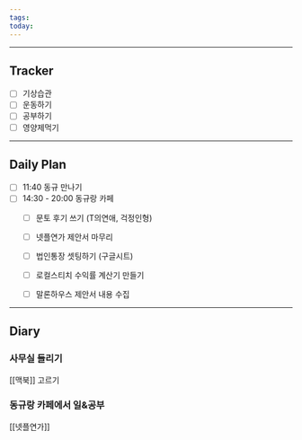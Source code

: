 ```yaml
---
tags: 
today:
---
```

---
## Tracker

- [ ] 기상습관
- [ ] 운동하기
- [ ] 공부하기
- [ ] 영양제먹기

---
## Daily Plan

- [ ] 11:40 동규 만나기
- [ ] 14:30 - 20:00 동규랑 카페
	- [ ] 문토 후기 쓰기 (T의연애, 걱정인형)
	- [ ] 넷플연가 제안서 마무리
	- [ ] 법인통장 셋팅하기 (구글시트)
	- [ ] 로컬스티치 수익률 계산기 만들기
	- [ ] 말론하우스 제안서 내용 수집


---
## Diary

### 사무실 들리기
[[맥북]] 고르기

### 동규랑 카페에서 일&공부

[[넷플연가]]

